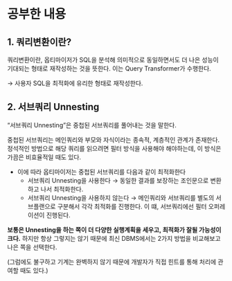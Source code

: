 # 공부한 내용

## 1. 쿼리변환이란?

쿼리변환이란, 옵티마이저가 SQL을 분석해 의미적으로 동일하면서도 더 나은 성능이 기대되는 형태로 재작성하는 것을 뜻한다. 이는 Query Transformer가 수행한다.

→ 사용자 SQL을 최적화에 유리한 형태로 재작성한다.

## 2. 서브쿼리 Unnesting

“서브쿼리 Unnesting”은 중첩된 서브쿼리를 풀어내는 것을 말한다.

중첩된 서브쿼리는 메인쿼리와 부모와 자식이라는 종속적, 계층적인 관계가 존재한다. 정석적인 방법으로 해당 쿼리를 읽으려면 필터 방식을 사용해야 해야하는데, 이 방식은 가끔은 비효율적일 때도 있다.

- 이에 따라 옵티마이저는 중첩된 서브쿼리를 다음과 같이 최적화한다
    - 서브쿼리 Unnesting을 사용한다 → 동일한 결과를 보장하는 조인문으로 변환하고 나서 최적화한다.
    - 서브쿼리 Unnesting을 사용하지 않는다 → 메인쿼리와 서브쿼리를 별도의 서브플랜으로 구분해서 각각 최적화를 진행한다. 이 떄, 서브쿼리에선 필터 오퍼레이션이 진행된다.

**보통은 Unnesting을 하는 쪽이 더 다양한 실행계획을 세우고, 최적화가 잘될 가능성이 크다.** 하지만 항상 그렇지는 않기 때문에 최신 DBMS에서는 2가지 방법을 비교해보고 나은 쪽을 선택한다.

(그럼에도 불구하고 기계는 완벽하지 않기 때문에 개발자가 직접 힌트를 통해 처리에 관여할 때도 있다.)

















